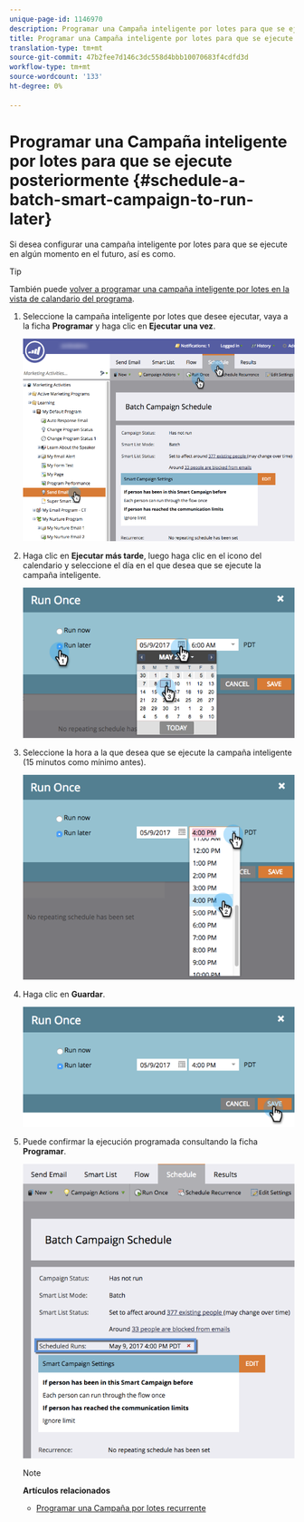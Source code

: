 ```yaml
---
unique-page-id: 1146970
description: Programar una Campaña inteligente por lotes para que se ejecute posteriormente - Documentos de marketing - Documentación del producto
title: Programar una Campaña inteligente por lotes para que se ejecute posteriormente
translation-type: tm+mt
source-git-commit: 47b2fee7d146c3dc558d4bbb10070683f4cdfd3d
workflow-type: tm+mt
source-wordcount: '133'
ht-degree: 0%

---
```



# Programar una Campaña inteligente por lotes para que se ejecute posteriormente {#schedule-a-batch-smart-campaign-to-run-later}

Si desea configurar una campaña inteligente por lotes para que se ejecute en algún momento en el futuro, así es como.

>[!TIP]
>
>También puede [volver a programar una campaña inteligente por lotes en la vista de calandario del programa](../../../../product-docs/core-marketo-concepts/programs/program-schedule-view/reschedule-a-batch-smart-campaign-in-the-program-schedule-view.md).

1. Seleccione la campaña inteligente por lotes que desee ejecutar, vaya a la ficha **Programar** y haga clic en **Ejecutar una vez**.

   ![](assets/scheduledruns2.png)

1. Haga clic en **Ejecutar más tarde**, luego haga clic en el icono del calendario y seleccione el día en el que desea que se ejecute la campaña inteligente.

   ![](assets/runonce.png)

1. Seleccione la hora a la que desea que se ejecute la campaña inteligente (15 minutos como mínimo antes).

   ![](assets/runoncetime.png)

1. Haga clic en **Guardar**.

   ![](assets/runoncetimesave.png)

1. Puede confirmar la ejecución programada consultando la ficha **Programar**.

   ![](assets/scheduledrunsbox.png)

   >[!NOTE]
   >
   >**Artículos relacionados**
   >
   >    
   >    
   >    * [Programar una Campaña por lotes recurrente](schedule-a-recurring-batch-campaign.md)


